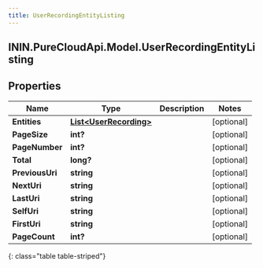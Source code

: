 ```yaml
---
title: UserRecordingEntityListing
---
```

## ININ.PureCloudApi.Model.UserRecordingEntityListing

## Properties

|Name | Type | Description | Notes|
|------------ | ------------- | ------------- | -------------|
| **Entities** | [**List&lt;UserRecording&gt;**](UserRecording.html) |  | [optional] |
| **PageSize** | **int?** |  | [optional] |
| **PageNumber** | **int?** |  | [optional] |
| **Total** | **long?** |  | [optional] |
| **PreviousUri** | **string** |  | [optional] |
| **NextUri** | **string** |  | [optional] |
| **LastUri** | **string** |  | [optional] |
| **SelfUri** | **string** |  | [optional] |
| **FirstUri** | **string** |  | [optional] |
| **PageCount** | **int?** |  | [optional] |
{: class="table table-striped"}


